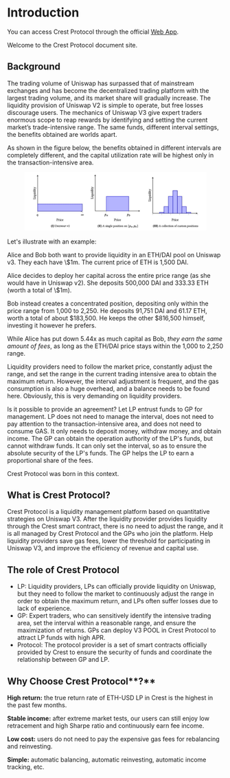 # Introduction

You can access Crest Protocol through the official [Web App](https://www.crest.money).

Welcome to the Crest Protocol document site.

## **Background**

The trading volume of Uniswap has surpassed that of mainstream exchanges and has become the decentralized trading platform with the largest trading volume, and its market share will gradually increase. The liquidity provision of Uniswap V2 is simple to operate, but free losses discourage users. The mechanics of Uniswap V3 give expert traders enormous scope to reap rewards by identifying and setting the current market’s trade-intensive range. The same funds, different interval settings, the benefits obtained are worlds apart.&#x20;

As shown in the figure below, the benefits obtained in different intervals are completely different, and the capital utilization rate will be highest only in the transaction-intensive area.

<figure><img src=".gitbook/assets/image.png" alt=""><figcaption></figcaption></figure>

Let's illustrate with an example:

Alice and Bob both want to provide liquidity in an ETH/DAI pool on Uniswap v3. They each have \\$1m. The current price of ETH is 1,500 DAI.

Alice decides to deploy her capital across the entire price range (as she would have in Uniswap v2). She deposits 500,000 DAI and 333.33 ETH (worth a total of \\$1m).

Bob instead creates a concentrated position, depositing only within the price range from 1,000 to 2,250. He deposits 91,751 DAI and 61.17 ETH, worth a total of about $183,500. He keeps the other $816,500 himself, investing it however he prefers.

While Alice has put down 5.44x as much capital as Bob, _they earn the same amount of fees_, as long as the ETH/DAI price stays within the 1,000 to 2,250 range.

Liquidity providers need to follow the market price, constantly adjust the range, and set the range in the current trading intensive area to obtain the maximum return. However, the interval adjustment is frequent, and the gas consumption is also a huge overhead, and a balance needs to be found here. Obviously, this is very demanding on liquidity providers.

Is it possible to provide an agreement? Let LP entrust funds to GP for management. LP does not need to manage the interval, does not need to pay attention to the transaction-intensive area, and does not need to consume GAS. It only needs to deposit money, withdraw money, and obtain income. The GP can obtain the operation authority of the LP's funds, but cannot withdraw funds. It can only set the interval, so as to ensure the absolute security of the LP's funds. The GP helps the LP to earn a proportional share of the fees.

Crest Protocol was born in this context.

## What is Crest Protocol?


Crest Protocol is a liquidity management platform based on quantitative strategies on Uniswap V3. After the liquidity provider provides liquidity through the Crest smart contract, there is no need to adjust the range, and it is all managed by Crest Protocol and the GPs who join the platform. Help liquidity providers save gas fees, lower the threshold for participating in Uniswap V3, and improve the efficiency of revenue and capital use.

## The role of Crest Protocol

* LP: Liquidity providers, LPs can officially provide liquidity on Uniswap, but they need to follow the market to continuously adjust the range in order to obtain the maximum return, and LPs often suffer losses due to lack of experience.
* GP: Expert traders, who can sensitively identify the intensive trading area, set the interval within a reasonable range, and ensure the maximization of returns. GPs can deploy V3 POOL in Crest Protocol to attract LP funds with high APR.
* Protocol: The protocol provider is a set of smart contracts officially provided by Crest to ensure the security of funds and coordinate the relationship between GP and LP.


**Why Choose** Crest Protocol**?**
----------------------------------

**High return:** the true return rate of ETH-USD LP in Crest is the highest in the past few months.&#x20;

**Stable income:** after extreme market tests, our users can still enjoy low retracement and high Sharpe ratio and continuously earn fee income.&#x20;

**Low cost:** users do not need to pay the expensive gas fees for rebalancing and reinvesting.&#x20;

**Simple:** automatic balancing, automatic reinvesting, automatic income tracking, etc.

##
